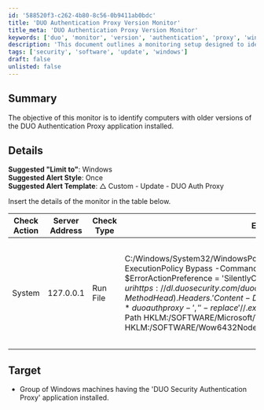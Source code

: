 ```yaml
---
id: '588520f3-c262-4b80-8c56-0b9411ab0bdc'
title: 'DUO Authentication Proxy Version Monitor'
title_meta: 'DUO Authentication Proxy Version Monitor'
keywords: ['duo', 'monitor', 'version', 'authentication', 'proxy', 'windows']
description: 'This document outlines a monitoring setup designed to identify computers with outdated versions of the DUO Authentication Proxy application installed. It includes specific details on check actions, server address, check types, and execution commands necessary for effective monitoring.'
tags: ['security', 'software', 'update', 'windows']
draft: false
unlisted: false
---
```


## Summary

The objective of this monitor is to identify computers with older versions of the DUO Authentication Proxy application installed.

## Details

**Suggested "Limit to"**: Windows  
**Suggested Alert Style**: Once  
**Suggested Alert Template**: △ Custom - Update - DUO Auth Proxy  

Insert the details of the monitor in the table below.

| Check Action | Server Address | Check Type | Execute Info | Comparator | Interval | Result |
|--------------|----------------|------------|---------------|------------|----------|--------|
| System       | 127.0.0.1     | Run File   | C:/Windows/System32/WindowsPowerShell/v1.0/powershell.exe -ExecutionPolicy Bypass -Command "$ProgressPreference = 'SilentlyContinue'; $ErrorActionPreference = 'SilentlyContinue'; $File = (Invoke-WebRequest -uri https://dl.duosecurity.com/duoauthproxy-latest.exe -UseBasicParsing -Method Head).Headers.'Content-Disposition'; [Version]$Latest = ($File -replace '.*duoauthproxy-', '' -replace '//.exe.$', ''); [Version]$Current = (Get-ChildItem -Path HKLM:/SOFTWARE/Microsoft/Windows/CurrentVersion/Uninstall, HKLM:/SOFTWARE/Wow6432Node/Microsoft/Windows/CurrentVersion/Uninstall | Get-ItemProperty | Where-Object \{ $_.DisplayName -match 'Duo Security Authentication Proxy' }).DisplayVersion; if ([Version]$Latest -gt [Version]$Current) \{ return """$($Latest)""" }" | Regex | 86400 | '^(OK|/r/n)$|^$' |

## Target

- Group of Windows machines having the 'DUO Security Authentication Proxy' application installed.


